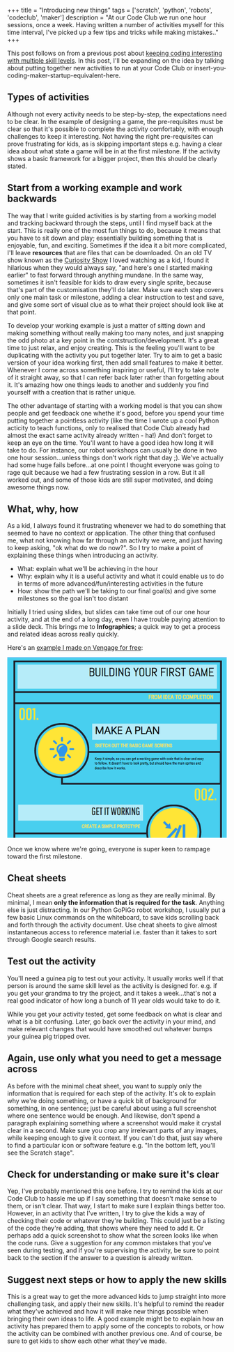 +++
title = "Introducing new things"
tags = ['scratch', 'python', 'robots', 'codeclub', 'maker']
description = "At our Code Club we run one hour sessions, once a week. Having written a number of activities myself for this time interval, I've picked up a few tips and tricks while making mistakes.."
+++


This post follows on from a previous post about [keeping coding interesting with multiple skill levels](/pages/keep_coding_interesting_for_multiple_skill_levels.md). In this post, I'll be expanding on the idea by talking about putting together new activities to run at your Code Club or insert-you-coding-maker-startup-equivalent-here.

## Types of activities
Although not every activity needs to be step-by-step, the expectations need to be clear. In the example of designing a game, the pre-requisites must be clear so that it's possible to complete the activity comfortably, with enough challenges to keep it interesting. Not having the right pre-requisites can prove frustrating for kids, as is skipping important steps e.g. having a clear idea about what state a game will be in at the first milestone. If the activity shows a basic framework for a bigger project, then this should be clearly stated.

## Start from a working example and work backwards
The way that I write guided activities is by starting from a working model and tracking backward through the steps, until I find myself back at the start. This is really one of the most fun things to do, because it means that you have to sit down and play; essentially building something that is enjoyable, fun, and exciting. Sometimes if the idea it a bit more complicated, I'll leave __resources__ that are files that can be downloaded. On an old TV show known as the [Curiosity Show](http://www.curiosityshow.com.au/) I loved watching as a kid, I found it hilarious when they would always say, "and here's one I started making earlier" to fast forward through anything mundane. In the same way, sometimes it isn't feasible for kids to draw every single sprite, because that's part of the customisation they'll do later. Make sure each step covers only one main task or milestone, adding a clear instruction to test and save, and give some sort of visual clue as to what their project should look like at that point.

To develop your working example is just a matter of sitting down and making something without really making too many notes, and just snapping the odd photo at a key point in the contstruction/development. It's a great time to just relax, and enjoy creating. This is the feeling you'll want to be duplicating with the activity you put together later. Try to aim to get a basic version of your idea working first, then add small features to make it better. Whenever I come across something inspiring or useful, I'll try to take note of it straight away, so that I can refer back later rather than forgetting about it. It's amazing how one things leads to another and suddenly you find yourself with a creation that is rather unique.

The other advantage of starting with a working model is that you can show people and get feedback one whethe it's good, before you spend your time putting together a pointless activity (like the time I wrote up a cool Python acticity to teach functions, only to realised that Code Club already had almost the exact same activity already written - ha!) And don't forget to keep an eye on the time. You'll want to have a good idea how long it will take to do. For instance, our robot workshops can usually be done in two one hour session...unless things don't work right that day ;). We've actually had some huge fails before...at one point I thought everyone was going to rage quit because we had a few frustrating session in a row. But it all worked out, and some of those kids are still super motivated, and doing awesome things now.

## What, why, how
As a kid, I always found it frustrating whenever we had to do something that seemed to have no context or application. The other thing that confused me, what not knowing how far through an activity we were, and just having to keep asking, "ok what do we do now?". So I try to make a point of explaining these things when introducing an activity.

 - What: explain what we'll be achieving in the hour
 - Why: explain why it is a useful activity and what it could enable us to do in terms of more advanced/fun/interesting activities in the future
 - How: show the path we'll be taking to our final goal(s) and give some milestones so the goal isn't too distant

Initially I tried using slides, but slides can take time out of our one hour activity, and at the end of a long day, even I have trouble paying attention to a slide deck. This brings me to __Infographics__; a quick way to get a process and related ideas across really quickly. 

Here's an [example I made on Vengage for free](https://infograph.venngage.com/p/105387/basic-visual-game-process):

![screenshot](/images/infographic_example.png)

Once we know where we're going, everyone is super keen to rampage toward the first milestone.

## Cheat sheets
Cheat sheets are a great reference as long as they are really minimal. By minimal, I mean __only the information that is required for the task__. Anything else is just distracting. In our Python GoPiGo robot workshop, I usually put a few basic Linux commands on the whiteboard, to save kids scrolling back and forth through the activity document. Use cheat sheets to give almost instantaneous access to reference material i.e. faster than it takes to sort through Google search results.

## Test out the activity
You'll need a guinea pig to test out your activity. It usually works well if that person is around the same skill level as the activity is designed for. e.g. if you get your grandma to try the project, and it takes a week...that's not a real good indicator of how long a bunch of 11 year olds would take to do it.

While you get your activity tested, get some feedback on what is clear and what is a bit confusing. Later, go back over the activity in your mind, and make relevant changes that would have smoothed out whatever bumps your guinea pig tripped over.

## Again, use only what you need to get a message across
As before with the minimal cheat sheet, you want to supply only the information that is required for each step of the activity. It's ok to explain why we're doing something, or have a quick bit of background for something, in one sentence; just be careful about using a full screenshot where one sentence would be enough. And likewise, don't spend a paragraph explaining something where a screenshot would make it crystal clear in a second. Make sure you crop any irrelevant parts of any images, while keeping enough to give it context. If you can't do that, just say where to find a particular icon or software feature e.g. "In the bottom left, you'll see the Scratch stage".

## Check for understanding or make sure it's clear
Yep, I've probably mentioned this one before. I try to remind the kids at our Code Club to hassle me up if I say something that doesn't make sense to them, or isn't clear. That way, I start to make sure I explain things better too. However, in an activity that I've written, I try to give the kids a way of checking their code or whatever they're building. This could just be a listing of the code they're adding, that shows where they need to add it. Or perhaps add a quick screenshot to show what the screen looks like when the code runs. Give a suggestion for any common mistakes that you've seen during testing, and if you're supervising the activity, be sure to point back to the section if the answer to a question is already written.

## Suggest next steps or how to apply the new skills
This is a great way to get the more advanced kids to jump straight into more challenging task, and apply their new skills. It's helpful to remind the reader what they've achieved and how it will make new things possible when bringing their own ideas to life. A good example might be to explain how an activity has prepared them to apply some of the concepts to robots, or how the activity can be combined with another previous one. And of course, be sure to get kids to show each other what they've made.

